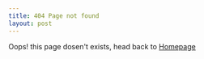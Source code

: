 ```yaml
---
title: 404 Page not found
layout: post
---
```


Oops! this page dosen't exists, head back to [Homepage]({{https://jeongwoongc.github.io/}})
